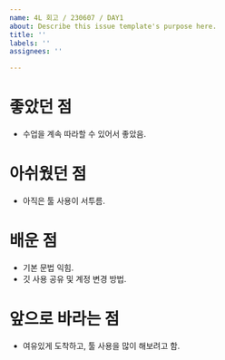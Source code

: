 ```yaml
---
name: 4L 회고 / 230607 / DAY1
about: Describe this issue template's purpose here.
title: ''
labels: ''
assignees: ''

---
```


# 좋았던 점
 - 수업을 계속 따라할 수 있어서 좋았음.
# 아쉬웠던 점
 - 아직은 툴 사용이 서투름.
# 배운 점
 - 기본 문법 익힘.
 - 깃 사용 공유 및 계정 변경 방법.
# 앞으로 바라는 점
 - 여유있게 도착하고, 툴 사용을 많이 해보려고 함.
